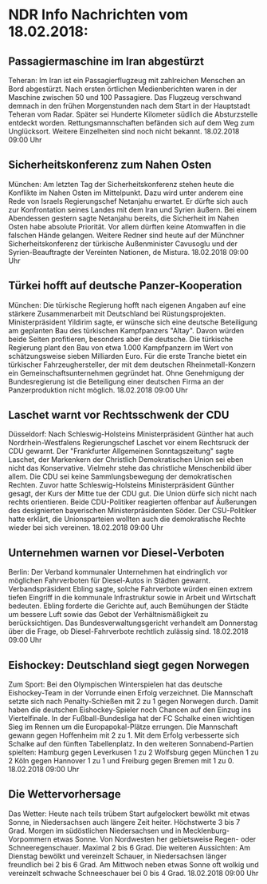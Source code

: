 # NDR Info Nachrichten vom 18.02.2018:


## Passagiermaschine im Iran abgestürzt
Teheran:	Im Iran ist ein Passagierflugzeug mit zahlreichen Menschen an Bord abgestürzt. Nach ersten örtlichen Medienberichten waren in der Maschine zwischen 50 und 100 Passagiere. Das Flugzeug verschwand demnach in den frühen Morgenstunden nach dem Start in der Hauptstadt Teheran vom Radar. Später sei Hunderte Kilometer südlich die Absturzstelle entdeckt worden. Rettungsmannschaften befänden sich auf dem Weg zum Unglücksort. Weitere Einzelheiten sind noch nicht bekannt. 18.02.2018 09:00 Uhr 

## Sicherheitskonferenz zum Nahen Osten
München: Am letzten Tag der Sicherheitskonferenz stehen heute die Konflikte im Nahen Osten im Mittelpunkt. Dazu wird unter anderem eine Rede von Israels Regierungschef Netanjahu erwartet. Er dürfte sich auch zur Konfrontation seines Landes mit dem Iran und Syrien äußern. Bei einem Abendessen gestern sagte Netanjahu bereits, die Sicherheit im Nahen Osten habe absolute Priorität. Vor allem dürften keine Atomwaffen in die falschen Hände gelangen. Weitere Redner sind heute auf der Münchner Sicherheitskonferenz der türkische Außenminister Cavusoglu und der Syrien-Beauftragte der Vereinten Nationen, de Mistura. 18.02.2018 09:00 Uhr 

## Türkei hofft auf deutsche Panzer-Kooperation
München: Die türkische Regierung hofft nach eigenen Angaben auf eine stärkere Zusammenarbeit mit Deutschland bei Rüstungsprojekten. Ministerpräsident Yildirim sagte, er wünsche sich eine deutsche Beteiligung am geplanten Bau des türkischen Kampfpanzers "Altay". Davon würden beide Seiten profitieren, besonders aber die deutsche. Die türkische Regierung plant den Bau von etwa 1.000 Kampfpanzern im Wert von schätzungsweise sieben Milliarden Euro. Für die erste Tranche bietet ein türkischer Fahrzeughersteller, der mit dem deutschen Rheinmetall-Konzern ein Gemeinschaftsunternehmen gegründet hat. Ohne Genehmigung der Bundesregierung ist die Beteiligung einer deutschen Firma an der Panzerproduktion nicht möglich. 18.02.2018 09:00 Uhr 

## Laschet warnt vor Rechtsschwenk der CDU
Düsseldorf: Nach Schleswig-Holsteins Ministerpräsident Günther hat auch Nordrhein-Westfalens Regierungschef Laschet vor einem Rechtsruck der CDU gewarnt. Der "Frankfurter Allgemeinen Sonntagszeitung" sagte Laschet, der Markenkern der Christlich Demokratischen Union sei eben nicht das Konservative. Vielmehr stehe das christliche Menschenbild über allem. Die CDU sei keine Sammlungsbewegung der demokratischen Rechten. Zuvor hatte Schleswig-Holsteins Ministerpräsident Günther gesagt, der Kurs der Mitte tue der CDU gut. Die Union dürfe sich nicht nach rechts orientieren. Beide CDU-Politiker reagierten offenbar auf Äußerungen des designierten bayerischen Ministerpräsidenten Söder. Der CSU-Politiker hatte erklärt, die Unionsparteien wollten auch die demokratische Rechte wieder bei sich vereinen. 18.02.2018 09:00 Uhr 

## Unternehmen warnen vor Diesel-Verboten
Berlin: Der Verband kommunaler Unternehmen hat eindringlich vor möglichen Fahrverboten für Diesel-Autos in Städten gewarnt. Verbandspräsident Ebling sagte, solche Fahrverbote würden einen extrem tiefen Eingriff in die kommunale Infrastruktur sowie in Arbeit und Wirtschaft bedeuten. Ebling forderte die Gerichte auf, auch Bemühungen der Städte um bessere Luft sowie das Gebot der Verhältnismäßigkeit zu berücksichtigen. Das Bundesverwaltungsgericht verhandelt am Donnerstag über die Frage, ob Diesel-Fahrverbote rechtlich zulässig sind. 18.02.2018 09:00 Uhr 

## Eishockey: Deutschland siegt gegen Norwegen
Zum Sport:	Bei den Olympischen Winterspielen hat das deutsche Eishockey-Team in der Vorrunde einen Erfolg verzeichnet. Die Mannschaft setzte sich nach Penalty-Schießen mit 2 zu 1 gegen Norwegen durch. Damit haben die deutschen Eishockey-Spieler noch Chancen auf den Einzug ins Viertelfinale. In der Fußball-Bundesliga hat der FC Schalke einen wichtigen Sieg im Rennen um die Europapokal-Plätze errungen. Die Mannschaft gewann gegen Hoffenheim mit 2 zu 1. Mit dem Erfolg verbesserte sich Schalke auf den fünften Tabellenplatz. In den weiteren Sonnabend-Partien spielten:
Hamburg gegen Leverkusen 1 zu 2
Wolfsburg gegen München 1 zu 2
Köln gegen Hannover 1 zu 1
und Freiburg gegen Bremen mit 1 zu 0. 18.02.2018 09:00 Uhr 

## Die Wettervorhersage
Das Wetter: Heute nach teils trübem Start aufgelockert bewölkt mit etwas Sonne, in Niedersachsen auch längere Zeit heiter. Höchstwerte 3 bis 7 Grad. Morgen im südöstlichen Niedersachsen und in Mecklenburg-Vorpommern etwas Sonne. Von Nordwesten her gebietsweise Regen- oder Schneeregenschauer. Maximal 2 bis 6 Grad. Die weiteren  Aussichten: Am Dienstag bewölkt und vereinzelt Schauer, in Niedersachsen länger freundlich bei 2 bis 6 Grad. Am Mittwoch neben etwas Sonne oft wolkig und vereinzelt schwache Schneeschauer bei 0 bis 4 Grad. 18.02.2018 09:00 Uhr 
